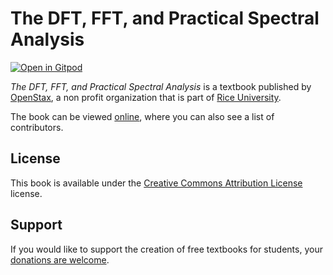 # The DFT, FFT, and Practical Spectral Analysis

[![Open in Gitpod](https://gitpod.io/button/open-in-gitpod.svg)](https://gitpod.io/from-referrer/)

_The DFT, FFT, and Practical Spectral Analysis_ is a textbook published by [OpenStax](https://openstax.org/), a non profit organization that is part of [Rice University](https://www.rice.edu/).

The book can be viewed [online](https://github.com/cnx-user-books/cnxbook-the-dft-fft-and-practical-spectral-analysis/releases/latest), where you can also see a list of contributors.

## License
This book is available under the [Creative Commons Attribution License](./LICENSE) license.

## Support
If you would like to support the creation of free textbooks for students, your [donations are welcome](https://riceconnect.rice.edu/donation/support-openstax-banner).
